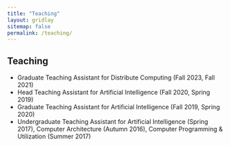 ```yaml
---
title: "Teaching"
layout: gridlay
sitemap: false
permalink: /teaching/
---
```


## Teaching

* Graduate Teaching Assistant for Distribute Computing (Fall 2023, Fall 2021)
* Head Teaching Assistant for Artificial Intelligence (Fall 2020, Spring 2019)
* Graduate Teaching Assistant for Artificial Intelligence (Fall 2019, Spring 2020)
* Undergraduate Teaching Assistant for Artificial Intelligence (Spring 2017), Computer Architecture (Autumn 2016), Computer Programming & Utilization (Summer 2017)


